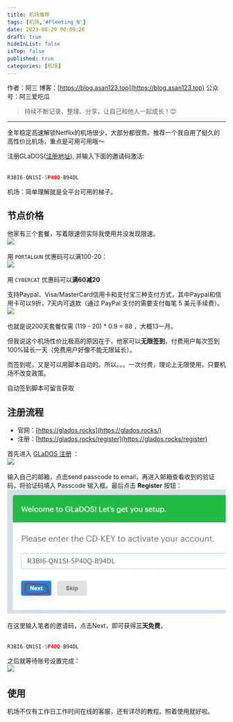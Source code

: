 ```yaml
---
title: 机场推荐
tags: [机场,'#Fleeting_N']
date: 2023-06-29 00:09:26
draft: true
hideInList: false
isTop: false
published: true
categories: [机场]
---
```


作者：阿三 
博客：[https://blog.asan123.top](https://blog.asan123.top) 
公众号：阿三爱吃瓜 

> 持续不断记录、整理、分享，让自己和他人一起成长！😊


------

全年稳定高速解锁Netflix的机场很少，大部分都很贵。推荐一个我自用了挺久的高性价比机场，重点是可用可用哦～

注册GLaDOS([注册地址](https://glados.rocks/register)), 并输入下面的邀请码激活:

```go

R3BI6-QN1SI-5P40Q-B94DL

```

机场：简单理解就是全平台可用的梯子。

## 节点价格

他家有三个套餐，写着限速但实际我使用并没发现限速。  
![](https://pawswrite.xyz/posts/33840/price.png)

用 `PORTALGUN` 优惠码可以满100-20：  
![](https://pawswrite.xyz/posts/33840/pricing.png)

用 `CYBERCAT` 优惠码可以**满60减20**

支持Paypal、Visa/MasterCard信用卡和支付宝三种支付方式，其中Paypal和信用卡可以9折，7天内可退款（通过 PayPal 支付的需要支付每笔 5 美元手续费）。  
![](https://pawswrite.xyz/posts/33840/payment.png)

也就是说200天套餐仅需 (119 - 20) \* 0.9 = 88 ，大概13一月。

但我说这个机场性价比极高的原因在于，他家可以**无限签到**，付费用户每次签到100%延长一天（免费用户好像不能无限延长）。

而签到呢，又是可以用脚本自动的。所以。。。一次付费，理论上无限使用，只要机场不改变政策。

自动签到脚本可留言获取

## 注册流程

+   官网：[https://glados.rocks](https://glados.rocks/)
+   注册：[https://glados.rocks/register](https://glados.rocks/register)

首先进入 [GLaDOS 注册](https://glados.rocks/register) ：  
![](https://pawswrite.xyz/posts/33840/register.png)

输入自己的邮箱，点击send passcode to email，再进入邮箱查看收到的验证码，将验证码填入 Passcode 输入框。最后点击 **Register** 按钮：  
![](https://raw.githubusercontent.com/cjyzwg/img/master/glados.png)

在这里输入笔者的邀请码，点击Next，即可获得**三天免费**，

```go

R3BI6-QN1SI-5P40Q-B94DL

```

之后就等待账号设置完成：  
![](https://pawswrite.xyz/posts/33840/setup.png)

## 使用

机场不仅有工作日工作时间在线的客服，还有详尽的教程。照着使用就好啦。

